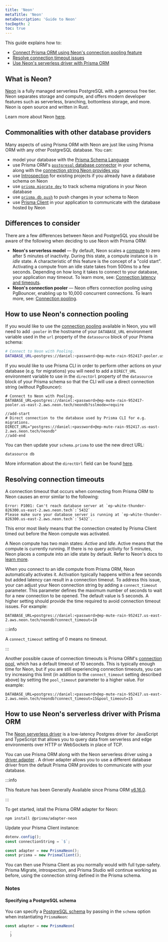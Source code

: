 ```yaml
---
title: 'Neon'
metaTitle: 'Neon'
metaDescription: 'Guide to Neon'
tocDepth: 2
toc: true
---
```


This guide explains how to:

- [Connect Prisma ORM using Neon's connection pooling feature](#how-to-use-neons-connection-pooling)
- [Resolve connection timeout issues](#resolving-connection-timeouts)
- [Use Neon's serverless driver with Prisma ORM](#how-to-use-neons-serverless-driver-with-prisma-orm)

## What is Neon?

[Neon](https://neon.tech/) is a fully managed serverless PostgreSQL with a generous free tier. Neon separates storage and compute, and offers modern developer features such as serverless, branching, bottomless storage, and more. Neon is open source and written in Rust.

Learn more about Neon [here](https://neon.tech/docs/introduction).

## Commonalities with other database providers

Many aspects of using Prisma ORM with Neon are just like using Prisma ORM with any other PostgreSQL database. You can:

- model your database with the [Prisma Schema Language](/orm/prisma-schema)
- use Prisma ORM's [`postgresql` database connector](/orm/overview/databases/postgresql) in your schema, along with the [connection string Neon provides you](https://neon.tech/docs/connect/connect-from-any-app)
- use [Introspection](/orm/prisma-schema/introspection) for existing projects if you already have a database schema on Neon
- use [`prisma migrate dev`](/orm/prisma-migrate/workflows/development-and-production) to track schema migrations in your Neon database
- use [`prisma db push`](/orm/prisma-migrate/workflows/prototyping-your-schema) to push changes in your schema to Neon
- use [Prisma Client](/orm/prisma-client) in your application to communicate with the database hosted by Neon

## Differences to consider

There are a few differences between Neon and PostgreSQL you should be aware of the following when deciding to use Neon with Prisma ORM:

- **Neon's serverless model** — By default, Neon scales a [compute](https://neon.tech/docs/introduction/compute-lifecycle) to zero after 5 minutes of inactivity. During this state, a compute instance is in _idle_ state. A characteristic of this feature is the concept of a "cold start". Activating a compute from an idle state takes from 500ms to a few seconds. Depending on how long it takes to connect to your database, your application may timeout. To learn more, see: [Connection latency and timeouts](https://neon.tech/docs/guides/prisma#connection-timeouts).
- **Neon's connection pooler** — Neon offers connection pooling using PgBouncer, enabling up to 10,000 concurrent connections. To learn more, see: [Connection pooling](https://neon.tech/docs/connect/connection-pooling).

## How to use Neon's connection pooling

If you would like to use the [connection pooling](https://neon.tech/docs/guides/prisma#use-connection-pooling-with-prisma) available in Neon, you will
need to add `-pooler` in the hostname of your `DATABASE_URL` environment variable used in the `url` property of the `datasource` block of your Prisma schema:

```bash file=.env
# Connect to Neon with Pooling.
DATABASE_URL=postgres://daniel:<password>@ep-mute-rain-952417-pooler.us-east-2.aws.neon.tech:5432/neondb?sslmode=require
```

If you would like to use Prisma CLI in order to perform other actions on your database (e.g. for migrations) you will need to add a `DIRECT_URL` environment variable to use in the `directUrl` property of the `datasource` block of your Prisma schema so that the CLI will use a direct connection string (without PgBouncer):

```env file=.env highlight=4-5;add showLineNumbers
# Connect to Neon with Pooling.
DATABASE_URL=postgres://daniel:<password>@ep-mute-rain-952417-pooler.us-east-2.aws.neon.tech/neondb?sslmode=require

//add-start
# Direct connection to the database used by Prisma CLI for e.g. migrations.
DIRECT_URL="postgres://daniel:<password>@ep-mute-rain-952417.us-east-2.aws.neon.tech/neondb"
//add-end
```

You can then update your `schema.prisma` to use the new direct URL:

```prisma file=schema.prisma highlight=4;add showLineNumbers
datasource db
```

More information about the `directUrl` field can be found [here](/orm/reference/prisma-schema-reference#fields).

## Resolving connection timeouts

A connection timeout that occurs when connecting from Prisma ORM to Neon causes an error similar to the following:

```text no-copy
Error: P1001: Can't reach database server at `ep-white-thunder-826300.us-east-2.aws.neon.tech`:`5432`
Please make sure your database server is running at `ep-white-thunder-826300.us-east-2.aws.neon.tech`:`5432`.
```

This error most likely means that the connection created by Prisma Client timed out before the Neon compute was activated.

A Neon compute has two main states: _Active_ and _Idle_. Active means that the compute is currently running. If there is no query activity for 5 minutes, Neon places a compute into an idle state by default. Refer to Neon's docs to [learn more](https://neon.tech/docs/introduction/compute-lifecycle).

When you connect to an idle compute from Prisma ORM, Neon automatically activates it. Activation typically happens within a few seconds but added latency can result in a connection timeout. To address this issue, your can adjust your Neon connection string by adding a `connect_timeout` parameter. This parameter defines the maximum number of seconds to wait for a new connection to be opened. The default value is 5 seconds. A higher setting should provide the time required to avoid connection timeout issues. For example:

```text wrap
DATABASE_URL=postgres://daniel:<password>@ep-mute-rain-952417.us-east-2.aws.neon.tech/neondb?connect_timeout=10
```

:::info

A `connect_timeout` setting of 0 means no timeout.

:::

Another possible cause of connection timeouts is Prisma ORM's [connection pool](/orm/prisma-client/setup-and-configuration/databases-connections/connection-pool), which has a default timeout of 10 seconds. This is typically enough time for Neon, but if you are still experiencing connection timeouts, you can try increasing this limit (in addition to the `connect_timeout` setting described above) by setting the `pool_timeout` parameter to a higher value. For example:

```text wrap
DATABASE_URL=postgres://daniel:<password>@ep-mute-rain-952417.us-east-2.aws.neon.tech/neondb?connect_timeout=15&pool_timeout=15
```

## How to use Neon's serverless driver with Prisma ORM

The [Neon serverless driver](https://github.com/neondatabase/serverless) is a low-latency Postgres driver for JavaScript and TypeScript that allows you to query data from serverless and edge environments over HTTP or WebSockets in place of TCP.

You can use Prisma ORM along with the Neon serverless driver using a [driver adapter](/orm/overview/databases/database-drivers#driver-adapters) . A driver adapter allows you to use a different database driver from the default Prisma ORM provides to communicate with your database.

:::info

This feature has been Generally Available since Prisma ORM [v6.16.0](https://pris.ly/release/6.16.0).

:::

To get started, istall the Prisma ORM adapter for Neon:

```terminal
npm install @prisma/adapter-neon
```

Update your Prisma Client instance:

```ts
dotenv.config();
const connectionString = `$`;

const adapter = new PrismaNeon();
const prisma = new PrismaClient();
```

You can then use Prisma Client as you normally would with full type-safety. Prisma Migrate, introspection, and Prisma Studio will continue working as before, using the connection string defined in the Prisma schema.

### Notes

#### Specifying a PostgreSQL schema

You can specify a [PostgreSQL schema](https://www.postgresql.org/docs/current/ddl-schemas.html) by passing in the `schema` option when instantiating `PrismaNeon`:

```ts
const adapter = new PrismaNeon(
  ,
  )
```
